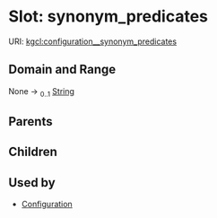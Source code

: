 
# Slot: synonym_predicates




URI: [kgcl:configuration__synonym_predicates](http://w3id.org/kgcl/configuration__synonym_predicates)


## Domain and Range

None &#8594;  <sub>0..1</sub> [String](types/String.md)

## Parents


## Children


## Used by

 * [Configuration](Configuration.md)
